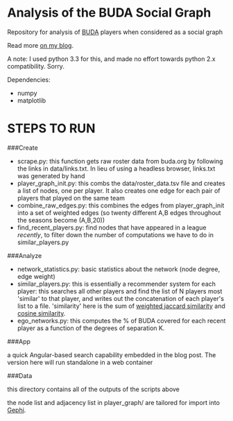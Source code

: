 Analysis of the BUDA Social Graph
=================================

Repository for analysis of [BUDA](http://buda.org) players when considered as a social graph

Read more [on my blog](http://kevinsprong.com/posts/2014/11/21/buda-social-graph/). 

A note: I used python 3.3 for this, and made no effort towards python 2.x compatibility. Sorry.

Dependencies: 

* numpy
* matplotlib 

STEPS TO RUN
============

###Create

* scrape.py: this function gets raw roster data from buda.org by following the links in data/links.txt. In lieu of using a headless browser, links.txt was generated by hand
* player_graph_init.py: this combs the data/roster_data.tsv file and creates a list of nodes, one per player. It also creates one edge for each pair of players that played on the same team
* combine_raw_edges.py: this combines the edges from player_graph_init into a set of weighted edges (so twenty different A,B edges throughout the seasons become (A,B,20))
* find_recent_players.py: find nodes that have appeared in a league *recently*, to filter down the number of computations we have to do in similar_players.py

###Analyze

* network_statistics.py: basic statistics about the network (node degree, edge weight)
* similar_players.py: this is essentially a recommender system for each player: this searches all other players and find the list of N players most 'similar' to that player, and writes out the concatenation of each player's list to a file. 'similarity' here is the sum of [weighted jaccard similarity](http://static.googleusercontent.com/media/research.google.com/en/us/pubs/archive/36928.pdf) and [cosine similarity](http://en.wikipedia.org/wiki/Cosine_similarity).
* ego_networks.py: this computes the % of BUDA covered for each recent player as a function of the degrees of separation K.

###App

a quick Angular-based search capability embedded in the blog post. The version here will run standalone in a web container


###Data

this directory contains all of the outputs of the scripts above

the node list and adjacency list in player_graph/ are tailored for import into [Gephi](http://gephi.github.io/).

